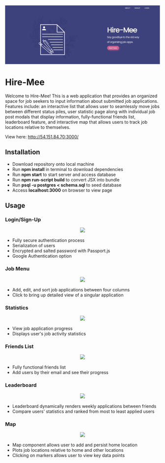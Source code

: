 <p align="center"><img src="demo.jpg"/></p>

# Hire-Mee

Welcome to Hire-Mee! This is a web application that provides an organized space for job seekers to input information about submitted job applications. Features include: an interactive list that allows user to seamlessly move jobs between different status piles, user statistic page along with individual job post modals that display information, fully-functional friends list, leaderboard feature, and interactive map that allows users to track job locations relative to themselves.

View here: http://54.151.84.70:3000/

## Installation

- Download repository onto local machine
- Run <b>npm install</b> in terminal to download dependencies
- Run <b>npm start</b> to start server and access database
- Run <b>npm run-script build</b> to convert JSX into bundle
- Run <b>psql -u postgres < schema.sql</b> to seed database
- Access <b>localhost:3000</b> on browser to view page

## Usage

<h3>Login/Sign-Up</h3>

<p align="center"><img src="https://i.imgur.com/qMvIrFw.gif"/><p>
  
- Fully secure authentication process
- Serialization of users
- Encrypted and salted password with Passport.js
- Google Authentication option

<h3>Job Menu</h3>

<p align="center"><img src="https://i.imgur.com/gFNdO6e.gif"/><p>
  
- Add, edit, and sort job applications between four columns
- Click to bring up detailed view of a singular application

<h3>Statistics</h3>

<p align="center"><img src="https://i.imgur.com/CrddZ7n.gif"/><p>
  
- View job application progress
- Displays user's job activity statistics

<h3>Friends List</h3>

<p align="center"><img src=https://i.imgur.com/y7MSLak.gif"/><p>
  
- Fully functional friends list
- Add users by their email and see their progress

<h3>Leaderboard</h3>

<p align="center"><img src=https://i.imgur.com/gp2aXKP.gif"/><p>
  
- Leaderboard dynamically renders weekly applications between friends
- Compare users' statistics and ranked from most to least applied users

<h3>Map</h3>

<p align="center"><img src=https://i.imgur.com/52iCxvi.gif"/><p>
  
- Map component allows user to add and persist home location
- Plots job locations relative to home and other locations
- Clicking on markers allows user to view key data points
